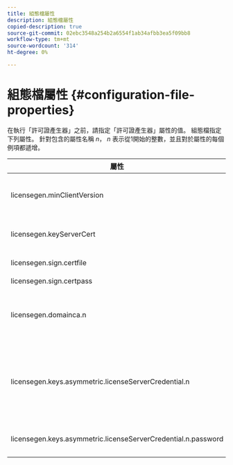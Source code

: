 ```yaml
---
title: 組態檔屬性
description: 組態檔屬性
copied-description: true
source-git-commit: 02ebc3548a254b2a6554f1ab34afbb3ea5f09bb8
workflow-type: tm+mt
source-wordcount: '314'
ht-degree: 0%

---
```


# 組態檔屬性 {#configuration-file-properties}

在執行「許可證產生器」之前，請指定「許可證產生器」屬性的值。 組態檔指定下列屬性。 針對包含的屬性名稱 *n*， *n* 表示從1開始的整數，並且對於屬性的每個例項都遞增。

<table frame="all" colsep="1" rowsep="1" class="+ topic/table adobe-d/table " id="table_qk1_rry_n4"> 
 <thead class="- topic/thead "> 
  <tr rowsep="1" class="- topic/row "> 
   <th colname="1" class="- topic/entry entry"> 屬性 </th> 
   <th colname="2" class="- topic/entry entry"> 說明 </th> 
  </tr> 
 </thead>
 <tbody class="- topic/tbody "> 
  <tr rowsep="1" class="- topic/row "> 
   <td colname="1" class="- topic/entry "><span class="+ topic/ph pr-d/codeph codeph"> licensegen.minClientVersion</span> </td> 
   <td colname="2" class="- topic/entry "> 設定支援的最低使用者端版本。 如果未設定，預設會支援所有版本。 設定此值以控制較舊的使用者端如何回應不支援的授權需求。 指定x (用於Adobe存取x.0)，其中x為主要發行編號。 </td> 
  </tr> 
  <tr rowsep="1" class="- topic/row "> 
   <td colname="1" class="- topic/entry "><span class="+ topic/ph pr-d/codeph codeph"> licensegen.keyServerCert</span> </td> 
   <td colname="2" class="- topic/entry "> 金鑰伺服器憑證(金鑰伺服器使用的Adobe核發的授權伺服器憑證)。 只有在中繼資料/原則指出將金鑰傳遞至iOS裝置需要金鑰伺服器時，才會使用此憑證。 </td> 
  </tr> 
  <tr rowsep="1" class="- topic/row "> 
   <td colname="1" class="- topic/entry "><span class="+ topic/ph pr-d/codeph codeph"> licensegen.sign.certfile</span> </td> 
   <td colname="2" class="- topic/entry "> 包含簽署授權之License Server認證的PKCS12檔案。 此屬性應該參照包含憑證和私密金鑰的.pfx檔案。 </td> 
  </tr> 
  <tr rowsep="1" class="- topic/row "> 
   <td colname="1" class="- topic/entry "><span class="+ topic/ph pr-d/codeph codeph"> licensegen.sign.certpass</span> </td> 
   <td colname="2" class="- topic/entry ">用來保護所指定檔案的密碼 <span class="+ topic/ph pr-d/codeph codeph"> licensegen.sign.certfile。</span> </td> 
  </tr> 
  <tr rowsep="1" class="- topic/row "> 
   <td colname="1" class="- topic/entry "><span class="+ topic/ph pr-d/codeph codeph">licensegen.domainca.n</span> </td> 
   <td colname="2" class="- topic/entry "> 如果產生網域繫結授權，則必須指定一或多個網域CA憑證，以指出這個授權簽發者信任的網域授權單位。 如果授權收件者是網域憑證（不是由指定的網域CA發行），則無法產生授權。 此屬性指定僅包含憑證的.cer檔案（可接受PEM或DER格式）。 n必須從1開始單調遞增。 </td> 
  </tr> 
  <tr rowsep="1" class="- topic/row "> 
   <td colname="1" class="- topic/entry "><span class="+ topic/ph pr-d/codeph codeph">licensegen.keys.asymmetric.licenseServerCredential.n</span> </td> 
   <td colname="2" class="- topic/entry "> <p class="- topic/p ">選用的PKCS12檔案，其中包含用於解密中繼資料和原則中的CEK的其他授權伺服器認證。 如果內容先前是使用License Server憑證封裝，而不是由指定的憑證，則可以設定其他憑證 <span class="codeph"> licensegen.sign.certfile</span>. 此屬性應該參考 <span class="filepath"> .pfx</span> 包含憑證和私密金鑰的檔案。 n必須從1開始單調遞增。 </p> </td> 
  </tr> 
  <tr rowsep="0" class="- topic/row "> 
   <td colname="1" class="- topic/entry "><span class="+ topic/ph pr-d/codeph codeph">licensegen.keys.asymmetric.licenseServerCredential.n.password</span> </td> 
   <td colname="2" class="- topic/entry ">用來保護檔案的密碼，指定者： <p><span class="+ topic/ph pr-d/codeph codeph"> licensegen.keys.asymmetric.licenseServerCredential.n</span> </p> </td> 
  </tr> 
 </tbody> 
</table>
